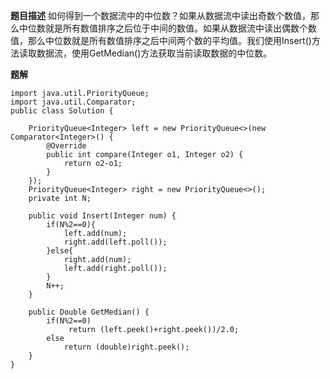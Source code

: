 **题目描述**
如何得到一个数据流中的中位数？如果从数据流中读出奇数个数值，那么中位数就是所有数值排序之后位于中间的数值。如果从数据流中读出偶数个数值，那么中位数就是所有数值排序之后中间两个数的平均值。我们使用Insert()方法读取数据流，使用GetMedian()方法获取当前读取数据的中位数。

**题解**
```
import java.util.PriorityQueue;
import java.util.Comparator;
public class Solution {

    PriorityQueue<Integer> left = new PriorityQueue<>(new Comparator<Integer>() {
        @Override
        public int compare(Integer o1, Integer o2) {                
            return o2-o1;
        }
    });
    PriorityQueue<Integer> right = new PriorityQueue<>();
    private int N;

    public void Insert(Integer num) {
        if(N%2==0){
            left.add(num);
            right.add(left.poll());
        }else{
            right.add(num);
            left.add(right.poll());
        }
        N++;
    }

    public Double GetMedian() {
        if(N%2==0)
             return (left.peek()+right.peek())/2.0;
        else
            return (double)right.peek();
    }
}
```